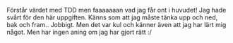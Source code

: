 Förstår värdet med TDD men faaaaaaan vad jag får ont i huvudet!
Jag hade svårt för den här uppgiften. Känns som att jag måste tänka upp och ned, bak och fram.. Jobbigt.
Men det var kul och känner även att jag har lärt mig något.
Men har ingen aning om jag har gjort rätt :/
